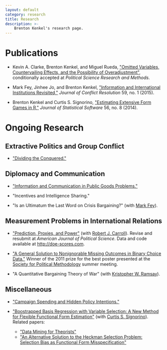 ```yaml
---
layout: default
category: research
title: Research
description: >-
    Brenton Kenkel's research page.
---
```


# Publications

* Kevin A. Clarke, Brenton Kenkel, and Miguel Rueda, ["Omitted Variables, Countervailing Effects, and the Possibility of Overadjustment"](https://www.rochester.edu/college/psc/clarke/MissProp.pdf), conditionally accepted at *Political Science Research and Methods*.

* Mark Fey, Jinhee Jo, and Brenton Kenkel, ["Information and International Institutions Revisited,"](http://dx.doi.org/10.1177/0022002713503285) *Journal of Conflict Resolution* 59, no. 1 (2015).

* Brenton Kenkel and Curtis S. Signorino, ["Estimating Extensive Form Games in R,"](http://www.jstatsoft.org/v56/i08) *Journal of Statistical Software* 56, no. 8 (2014).


# Ongoing Research

## Extractive Politics and Group Conflict

* ["Dividing the Conquered."](data/divconq.pdf)


## Diplomacy and Communication

* ["Information and Communication in Public Goods Problems."](data/talk.pdf)

* "Incentives and Intelligence Sharing."

* "Is an Ultimatum the Last Word on Crisis Bargaining?" (with [Mark Fey](https://www.rochester.edu/college/faculty/markfey/index.html)).


## Measurement Problems in International Relations

* ["Prediction, Proxies, and Power"](data/doe.pdf) (with [Robert J. Carroll](http://www.robertjcarroll.com)).  Revise and resubmit at *American Journal of Political Science*.  Data and code available at <http://doe-scores.com>.

* ["A General Solution to Nonignorable Missing Outcomes in Binary Choice Data."](data/idlogit.pdf)  Winner of the 2011 prize for the best poster presented at the [Society for Political Methodology](http://polmeth.wustl.edu) summer meeting.

* "A Quantitative Bargaining Theory of War" (with [Kristopher W. Ramsay](http://scholar.princeton.edu/kramsay/home)).


## Miscellaneous

* ["Campaign Spending and Hidden Policy Intentions."](data/valence.pdf)

* ["Boostrapped Basis Regression with Variable Selection: A New Method for Flexible Functional Form Estimation"](http://bkenkel.com/data/basics.pdf) (with [Curtis S. Signorino](https://www.rochester.edu/college/psc/signorino/)).  Related papers:
    * ["Data Mining for Theorists"](http://polmeth.wustl.edu/mediaDetail.php?docId=1278)
    * ["An Alternative Solution to the Heckman Selection Problem: Selection Bias as Functional Form Misspecification"](http://polmeth.wustl.edu/mediaDetail.php?docId=1359)
